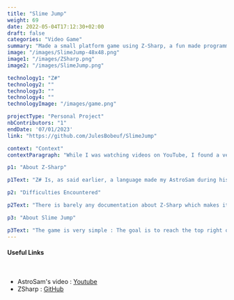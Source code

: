 ```yaml
---
title: "Slime Jump"
weight: 69
date: 2022-05-04T17:12:30+02:00
draft: false
categories: "Video Game"
summary: "Made a small platform game using Z-Sharp, a fun made programming language."
image: "/images/SlimeJump-48x48.png"
image1: "/images/ZSharp.png"
image2: "/images/SlimeJump.png"

technology1: "Z#"
technology2: ""
technology3: ""
technology4: ""
technologyImage: "/images/game.png"

projectType: "Personal Project"
nbContributors: "1"
endDate: '07/01/2023'
link: "https://github.com/JulesBobeuf/SlimeJump"

context: "Context"
contextParagraph: "While I was watching videos on YouTube, I found a very uncommon video which quickly took my intention : 'Making My Own Programming Language and Coding a Game in It' by AstroSam. After watching the video, I knew I had to try this language and to do a small project with it. This is how I got the idea to make Slime Jump."

p1: "About Z-Sharp"

p1Text: "Z# Is, as said earlier, a language made my AstroSam during his free time, just for fun. The language is not finished at all and it does not seem like it will be updated at the moment. The language is very limiting which made it complicated to find a game to make. There is no for loops, no lists, it's not optimised and so on. Although it has a lot of negative aspects, it's very easy to make a graphic interface with it, which is it's main goal anyways. As a whole, it's a wonderful idea i think, which is mainly why I decided to do a project using Z#. However, it's quite hard to program anything with it. Also, Just for your information, Slime Jump is coded with Z-Sharp v2.1.3-alpha."

p2: "Difficulties Encountered"

p2Text: "There is barely any documentation about Z-Sharp which makes it hard to know what's possible to do or not. Also, there is no libraries for the language, which means you must go full native. My biggest issue was with the GUI : The way it works is as follow : You initialize it in the main method, using a command. Then, you must implement two functions Start() and Update(). Start will be called once after the initialization, then Update will be called every frame. Because of this, any Sprite you'd like to Display after a certain event will either not stay displayed for a long time or just not work. Which is why you must display everything at the beginning, which limits your choices a lot. I've tried to use other functions but it would not work. This limited my options a lot, but I still figured out how to make that game work."

p3: "About Slime Jump"

p3Text: "The game is very simple : The goal is to reach the top right of the screen, on the ladder. There is only 1 level because of the language restrictions. You get to move left with A, right with D, you sprint with L Control and jump with space. That's literally it, except that the slime block does some special things! Anyways, I loved to work on this project, which is why I thought I should share it here."
---
```


#### Useful Links 
&nbsp;
- AstroSam's video : [Youtube](https://youtu.be/JP9n5wHyemU)
- ZSharp : [GitHub](https://github.com/sam-astro/Z-Sharp)